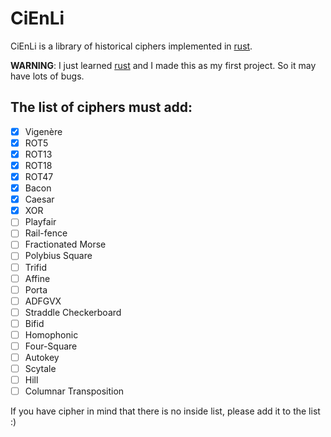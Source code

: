 # CiEnLi

CiEnLi is a library of historical ciphers implemented in [rust](https://www.rust-lang.org/).

**WARNING**: I just learned [rust](https://www.rust-lang.org/) and I made this as my first project. So it may have lots of bugs.

## The list of ciphers must add:
- [x] Vigenère
- [x] ROT5
- [x] ROT13 
- [x] ROT18
- [x] ROT47
- [x] Bacon
- [x] Caesar
- [x] XOR
- [ ] Playfair
- [ ] Rail-fence
- [ ] Fractionated Morse
- [ ] Polybius Square
- [ ] Trifid
- [ ] Affine
- [ ] Porta
- [ ] ADFGVX
- [ ] Straddle Checkerboard
- [ ] Bifid
- [ ] Homophonic
- [ ] Four-Square
- [ ] Autokey
- [ ] Scytale
- [ ] Hill
- [ ] Columnar Transposition

If you have cipher in mind that there is no inside list, please add it to the list :)
